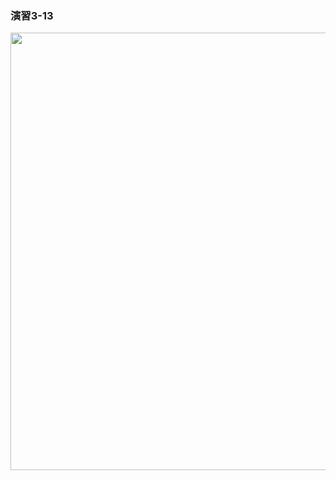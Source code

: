 ### 演習3-13
<img src="https://user-images.githubusercontent.com/48054315/148724504-5458a85d-aa05-4982-bc4d-fd9bf37bcffd.PNG" width="700px">
